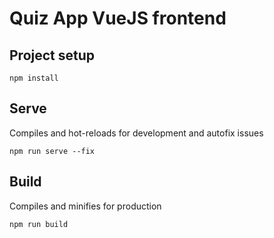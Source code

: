 # Quiz App VueJS frontend

## Project setup
```
npm install
```

## Serve
Compiles and hot-reloads for development and autofix issues
```
npm run serve --fix
```

## Build
Compiles and minifies for production
```
npm run build
```
